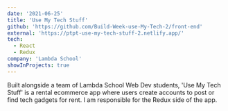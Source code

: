 ```yaml
---
date: '2021-06-25'
title: 'Use My Tech Stuff'
github: 'https://github.com/Build-Week-use-My-Tech-2/front-end'
external: 'https://ptpt-use-my-tech-stuff-2.netlify.app/'
tech:
  - React
  - Redux
company: 'Lambda School'
showInProjects: true
---
```


Built alongside a team of Lambda School Web Dev students, 'Use My Tech Stuff' is a rental ecommerce app where users create accounts to post or find tech gadgets for rent. I am responsible for the Redux side of the app.
